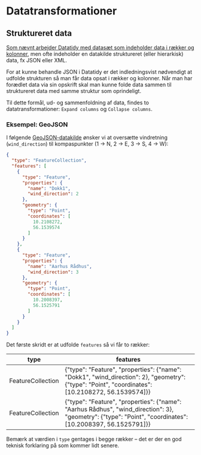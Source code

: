 # Datatransformationer

## Struktureret data

[Som nævnt arbejder Datatidy med datasæt som indeholder data i rækker og
kolonner](/user-guide/da/#datatransformationer), men ofte indeholder en datakilde
struktureret (eller hierarkisk) data, fx JSON eller XML.

For at kunne behandle JSON i Datatidy er det indledningsvist nødvendigt at
udfolde strukturen så man får data opsat i rækker og kolonner. Når man har
forædlet data via sin opskrift skal man kunne folde data sammen til struktureret
data med samme struktur som oprindeligt.

Til dette formål, ud- og sammenfoldning af data, findes to datatransformationer:
`Expand columns` og `Collapse columns`.

### Eksempel: GeoJSON

I følgende
[GeoJSON-datakilde](https://data.datatidy.srvitkphp73stg.itkdev.dk/data.datatidy.srvitkphp73stg.itkdev.dk/examples/wind_direction.geojson.json)
ønsker vi at oversætte vindretning (`wind_direction`) til kompaspunkter (1 → N,
2 → E, 3 → S, 4 → W):

```json
{
  "type": "FeatureCollection",
  "features": [
    {
      "type": "Feature",
      "properties": {
        "name": "Dokk1",
        "wind_direction": 2
      },
      "geometry": {
        "type": "Point",
        "coordinates": [
          10.2108272,
          56.1539574
        ]
      }
    },
    {
      "type": "Feature",
      "properties": {
        "name": "Aarhus Rådhus",
        "wind_direction": 3
      },
      "geometry": {
        "type": "Point",
        "coordinates": [
          10.2008397,
          56.1525791
        ]
      }
    }
  ]
}
```

Det første skridt er at udfolde `features` så vi får to rækker:

| type              | features                                                                                                                                                  |
|-------------------|-----------------------------------------------------------------------------------------------------------------------------------------------------------|
| FeatureCollection | {"type": "Feature", "properties": {"name": "Dokk1", "wind_direction": 2}, "geometry": {"type": "Point", "coordinates": [10.2108272, 56.1539574]}}         |
| FeatureCollection | {"type": "Feature", "properties": {"name": "Aarhus Rådhus", "wind_direction": 3}, "geometry": {"type": "Point", "coordinates": [10.2008397, 56.1525791]}} |

Bemærk at værdien i `type` gentages i begge rækker – det er der en god teknisk forklaring på som kommer lidt senere.
